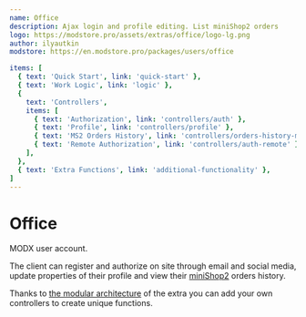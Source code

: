 ```yaml
---
name: Office
description: Ajax login and profile editing. List miniShop2 orders
logo: https://modstore.pro/assets/extras/office/logo-lg.png
author: ilyautkin
modstore: https://en.modstore.pro/packages/users/office

items: [
  { text: 'Quick Start', link: 'quick-start' },
  { text: 'Work Logic', link: 'logic' },
  {
    text: 'Controllers',
    items: [
      { text: 'Authorization', link: 'controllers/auth' },
      { text: 'Profile', link: 'controllers/profile' },
      { text: 'MS2 Orders History', link: 'controllers/orders-history-minishop2' },
      { text: 'Remote Authorization', link: 'controllers/auth-remote' },
    ],
  },
  { text: 'Extra Functions', link: 'additional-functionality' },
]
---
```

# Office

MODX user account.

The client can register and authorize on site through email and social media, update properties of their profile and view their [miniShop2] orders history.

Thanks to [the modular architecture][logic] of the extra you can add your own controllers to create unique functions.

[minishop2]: /en/components/minishop2/
[logic]: /en/components/office/logic
